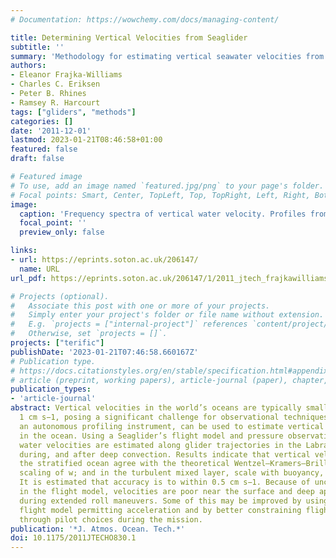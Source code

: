 ```yaml
---
# Documentation: https://wowchemy.com/docs/managing-content/

title: Determining Vertical Velocities from Seaglider
subtitle: ''
summary: 'Methodology for estimating vertical seawater velocities from standard Seagliders.'
authors:
- Eleanor Frajka-Williams
- Charles C. Eriksen
- Peter B. Rhines
- Ramsey R. Harcourt
tags: ["gliders", "methods"]
categories: []
date: '2011-12-01'
lastmod: 2023-01-21T08:46:58+01:00
featured: false
draft: false

# Featured image
# To use, add an image named `featured.jpg/png` to your page's folder.
# Focal points: Smart, Center, TopLeft, Top, TopRight, Left, Right, BottomLeft, Bottom, BottomRight.
image:
  caption: 'Frequency spectra of vertical water velocity. Profiles from entirely within the mixed layer (black) and the stratified ocean (gray) are shown. Dashed curves of the same color are spectra calculated using the original, untuned flight parameters. Note that the difference is only apparent in the stratified case.'
  focal_point: ''
  preview_only: false

links:
- url: https://eprints.soton.ac.uk/206147/
  name: URL
url_pdf: https://eprints.soton.ac.uk/206147/1/2011_jtech_frajkawilliams_etal_determining_vertical_water_velocities_Seaglider.pdf

# Projects (optional).
#   Associate this post with one or more of your projects.
#   Simply enter your project's folder or file name without extension.
#   E.g. `projects = ["internal-project"]` references `content/project/deep-learning/index.md`.
#   Otherwise, set `projects = []`.
projects: ["terific"]
publishDate: '2023-01-21T07:46:58.660167Z'
# Publication type.
# https://docs.citationstyles.org/en/stable/specification.html#appendix-iii-types
# article (preprint, working papers), article-journal (paper), chapter, dataset, document (catch all), motion_picture (video), post (post on online forum), post-weblog (post on blog), report (technical report, with container-title for chapter within larger report), software, thesis, citation-key (bibtex key) or citation-label (Ferr78, formatted as output label), doi, event-title (name of event), event-place (geographic location), keyword, language (e.g., en or de), license (copyright information), note (descriptive note), publisher, title, t
publication_types:
- 'article-journal'
abstract: Vertical velocities in the world’s oceans are typically small, less than
  1 cm s−1, posing a significant challenge for observational techniques. Seaglider,
  an autonomous profiling instrument, can be used to estimate vertical water velocity
  in the ocean. Using a Seaglider’s flight model and pressure observations, vertical
  water velocities are estimated along glider trajectories in the Labrador Sea before,
  during, and after deep convection. Results indicate that vertical velocities in
  the stratified ocean agree with the theoretical Wentzel–Kramers–Brillouin (WKB)
  scaling of w; and in the turbulent mixed layer, scale with buoyancy, and wind forcing.
  It is estimated that accuracy is to within 0.5 cm s−1. Because of uncertainties
  in the flight model, velocities are poor near the surface and deep apogees, and
  during extended roll maneuvers. Some of this may be improved by using a dynamic
  flight model permitting acceleration and by better constraining flight parameters
  through pilot choices during the mission.
publication: '*J. Atmos. Ocean. Tech.*'
doi: 10.1175/2011JTECHO830.1
---
```

